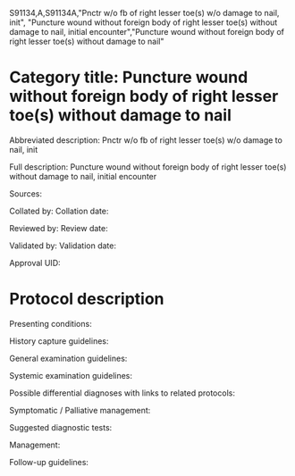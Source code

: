 S91134,A,S91134A,"Pnctr w/o fb of right lesser toe(s) w/o damage to nail, init", "Puncture wound without foreign body of right lesser toe(s) without damage to nail, initial encounter","Puncture wound without foreign body of right lesser toe(s) without damage to nail"
# Category title: Puncture wound without foreign body of right lesser toe(s) without damage to nail

Abbreviated description: Pnctr w/o fb of right lesser toe(s) w/o damage to nail, init

Full description: Puncture wound without foreign body of right lesser toe(s) without damage to nail, initial encounter

Sources:

Collated by:
Collation date:

Reviewed by:
Review date:

Validated by:
Validation date:

Approval UID:

# Protocol description

Presenting conditions:

History capture guidelines:

General examination guidelines:

Systemic examination guidelines:

Possible differential diagnoses with links to related protocols:

Symptomatic / Palliative management:

Suggested diagnostic tests:

Management:

Follow-up guidelines:
